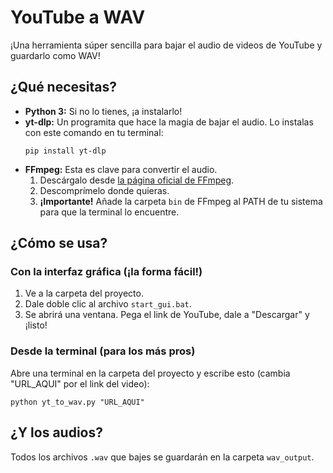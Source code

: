 # YouTube a WAV

¡Una herramienta súper sencilla para bajar el audio de videos de YouTube y guardarlo como WAV!

## ¿Qué necesitas?

*   **Python 3:** Si no lo tienes, ¡a instalarlo!
*   **yt-dlp:** Un programita que hace la magia de bajar el audio. Lo instalas con este comando en tu terminal:
    ```
    pip install yt-dlp
    ```
*   **FFmpeg:** Esta es clave para convertir el audio.
    1.  Descárgalo desde [la página oficial de FFmpeg](https://ffmpeg.org/download.html).
    2.  Descomprímelo donde quieras.
    3.  **¡Importante!** Añade la carpeta `bin` de FFmpeg al PATH de tu sistema para que la terminal lo encuentre.

## ¿Cómo se usa?

### Con la interfaz gráfica (¡la forma fácil!)

1.  Ve a la carpeta del proyecto.
2.  Dale doble clic al archivo `start_gui.bat`.
3.  Se abrirá una ventana. Pega el link de YouTube, dale a "Descargar" y ¡listo!

### Desde la terminal (para los más pros)

Abre una terminal en la carpeta del proyecto y escribe esto (cambia "URL_AQUI" por el link del video):

```
python yt_to_wav.py "URL_AQUI"
```

## ¿Y los audios?

Todos los archivos `.wav` que bajes se guardarán en la carpeta `wav_output`.